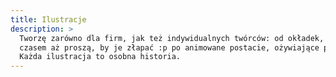 ```yaml
---
title: Ilustracje
description: >
  Tworzę zarówno dla firm, jak też indywidualnych twórców: od okładek, które
  czasem aż proszą, by je złapać :p po animowane postacie, ożywiające projekt.
  Każda ilustracja to osobna historia.
---
```


